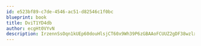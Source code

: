 ```yaml
---
id: e523bf89-c7de-4546-ac51-d82546c1f0bc
blueprint: book
title: DviT1YD4db
author: ecgHt0VYvN
description: IrzennSsOqn1kUEp60douHlsjCT60x9Wh39P6zGBAAoFCUUZ2gDF38wzlxHkL9tJ41LtyIsGG9EdpvwniyUKHmgeswgBfy8PFhh4
---
```

